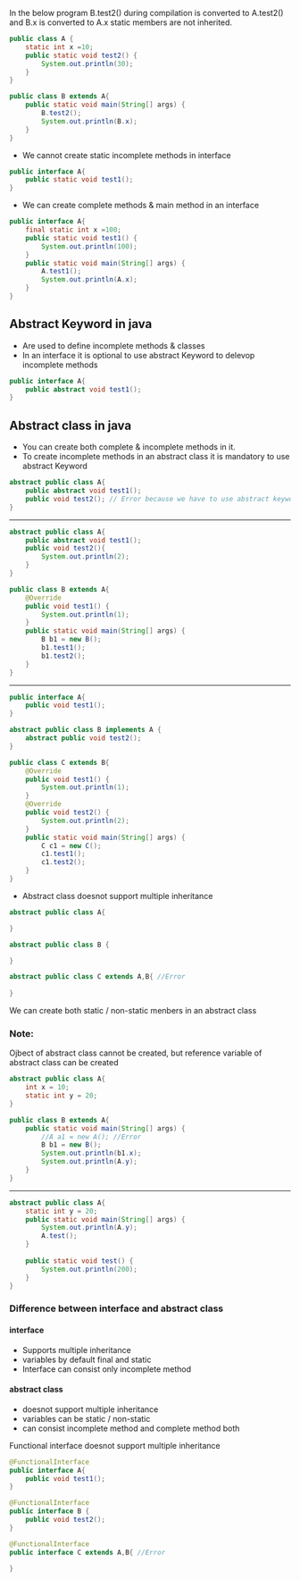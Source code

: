 In the below program B.test2() during compilation is converted to A.test2() and B.x is converted to A.x
static members are not inherited.

```java
public class A {
	static int x =10;
	public static void test2() {
		System.out.println(30);
	}
}
```

```java
public class B extends A{
	public static void main(String[] args) {
		B.test2();
		System.out.println(B.x);
	}
}
```

* We cannot create static incomplete methods in interface
```java
public interface A{
	public static void test1();
}
```


* We can create complete methods & main method in an interface

```java
public interface A{
	final static int x =100;
	public static void test1() {
		System.out.println(100);
	}
	public static void main(String[] args) {
		A.test1();
		System.out.println(A.x);
	}
}
```

## Abstract Keyword in java ##

* Are used to define incomplete methods & classes
* In an interface it is optional to use abstract Keyword to delevop incomplete methods

```java
public interface A{
	public abstract void test1();
}
```

## Abstract class in java ##

* You can create both complete & incomplete methods in it.
* To create incomplete methods in an abstract class it is mandatory to use abstract Keyword

```java
abstract public class A{
	public abstract void test1();
	public void test2(); // Error because we have to use abstract keyword
}
```

----
```java
abstract public class A{
	public abstract void test1();
	public void test2(){
		System.out.println(2);
	}
}
```

```java
public class B extends A{
	@Override
	public void test1() {
		System.out.println(1);
	}
	public static void main(String[] args) {
		B b1 = new B();
		b1.test1();
		b1.test2();
	}
}
```

-----
```java
public interface A{
	public void test1();
}
```

```java
abstract public class B implements A {
	abstract public void test2();
}
```

```java
public class C extends B{
	@Override
	public void test1() {
		System.out.println(1);
	}
	@Override
	public void test2() {
		System.out.println(2);
	}
	public static void main(String[] args) {
		C c1 = new C();
		c1.test1();
		c1.test2();
	}
}
```

* Abstract class doesnot support multiple inheritance

```java
abstract public class A{

}
```

```java
abstract public class B {

}
```

```java
abstract public class C extends A,B{ //Error
	
} 
```


 We can create both static / non-static menbers in an abstract class 

### Note: ###
Ojbect of abstract class cannot be created, but reference variable of abstract class can be created 

```java
abstract public class A{
	int x = 10;
	static int y = 20;
}
```

```java
public class B extends A{
	public static void main(String[] args) {
		//A a1 = new A(); //Error
		B b1 = new B();
		System.out.println(b1.x);	
		System.out.println(A.y);
	}
}
```

-----

```java
abstract public class A{
	static int y = 20;
	public static void main(String[] args) {
		System.out.println(A.y);
		A.test();
	}
	
	public static void test() {
		System.out.println(200);
	}
}
```

### Difference between interface and abstract class ###

#### interface ####
* Supports multiple inheritance
* variables by default final and static 
* Interface can consist only incomplete method

#### abstract class ####

* doesnot support multiple inheritance
* variables can be static / non-static
* can consist incomplete method and complete method both


 Functional interface doesnot support multiple inheritance

```java
@FunctionalInterface
public interface A{
	public void test1();
}
```

```java
@FunctionalInterface
public interface B {
	public void test2();
}
```

```java
@FunctionalInterface
public interface C extends A,B{ //Error
	
}
```



